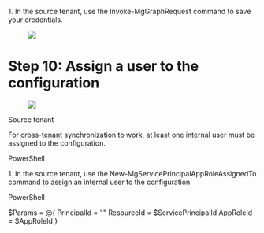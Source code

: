 1\. In the source tenant, use the Invoke-MgGraphRequest command to save your credentials.

<figure>

![](figures/0)

<!-- FigureContent="PowerShell $Params = @{ "value" = @( "key" = "AuthenticationType" "value" = "SyncPolicy" } @{ "key" = "CompanyId" "value" = $TargetTenantId } ) } Invoke-MgGraphRequest -Method PUT -Uri "https://graph.microsoft.com/v1.0/servicePrincipals/$ServicePrincip alId/synchronization/secrets" -Body $Params" -->

</figure>


Step 10: Assign a user to the configuration
===

<figure>

![](figures/1)

</figure>


Source tenant

For cross-tenant synchronization to work, at least one internal user must be assigned to the configuration.

PowerShell

1\. In the source tenant, use the New-MgServicePrincipalAppRoleAssignedTo command to assign an internal user to the configuration.

PowerShell

$Params = @{ PrincipalId = "<PrincipalId>" ResourceId = $ServicePrincipalId AppRoleId = $AppRoleId }
